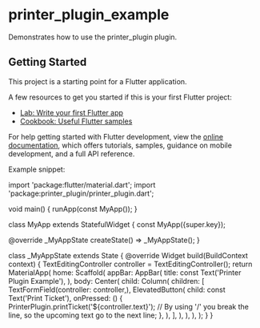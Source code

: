 # printer_plugin_example

Demonstrates how to use the printer_plugin plugin.

## Getting Started

This project is a starting point for a Flutter application.

A few resources to get you started if this is your first Flutter project:

- [Lab: Write your first Flutter app](https://docs.flutter.dev/get-started/codelab)
- [Cookbook: Useful Flutter samples](https://docs.flutter.dev/cookbook)

For help getting started with Flutter development, view the
[online documentation](https://docs.flutter.dev/), which offers tutorials,
samples, guidance on mobile development, and a full API reference.

Example snippet:

import 'package:flutter/material.dart';
import 'package:printer_plugin/printer_plugin.dart';

void main() {
runApp(const MyApp());
}

class MyApp extends StatefulWidget {
const MyApp({super.key});

@override
    _MyAppState createState() => _MyAppState();
}

class _MyAppState extends State<MyApp> {
    @override
    Widget build(BuildContext context) {
        TextEditingController controller = TextEditingController();
    return MaterialApp(
        home: Scaffold(
            appBar: AppBar(
            title: const Text('Printer Plugin Example'),
    ),
    body: Center(
        child: Column(
            children: [
                TextFormField(controller: controller,),
                ElevatedButton(
                    child: const Text('Print Ticket'),
                        onPressed: () {
                            PrinterPlugin.printTicket('${controller.text}');
// By using '/' you break the line, so the upcoming text go to the next line;
                        },
                    ),
                ],
                    ),
                ),
            ),
        );
    }
}
